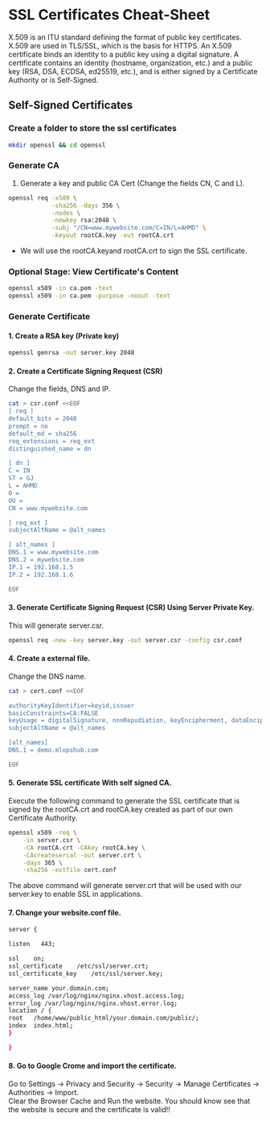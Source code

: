 # SSL Certificates Cheat-Sheet
X.509 is an ITU standard defining the format of public key certificates. X.509 are used in TLS/SSL, which is the basis for HTTPS. An X.509 certificate binds an identity to a public key using a digital signature. A certificate contains an identity (hostname, organization, etc.) and a public key (RSA, DSA, ECDSA, ed25519, etc.), and is either signed by a Certificate Authority or is Self-Signed.
## Self-Signed Certificates

### Create a folder to store the ssl certificates
```bash
mkdir openssl && cd openssl
```
### Generate CA
1. Generate a key and public CA Cert (Change the fields CN, C and L).

```bash
openssl req -x509 \
            -sha256 -days 356 \
            -nodes \
            -newkey rsa:2048 \
            -subj "/CN=www.mywebsite.com/C=IN/L=AHMD" \
            -keyout rootCA.key -out rootCA.crt
```
+ We will use the rootCA.keyand rootCA.crt to sign the SSL certificate.

### Optional Stage: View Certificate's Content
```bash
openssl x509 -in ca.pem -text
openssl x509 -in ca.pem -purpose -noout -text
```

### Generate Certificate
#### 1. Create a RSA key (Private key)
```bash
openssl genrsa -out server.key 2048
```
#### 2. Create a Certificate Signing Request (CSR)
Change the fields, DNS and IP.
```bash
cat > csr.conf <<EOF
[ req ]
default_bits = 2048
prompt = no
default_md = sha256
req_extensions = req_ext
distinguished_name = dn

[ dn ]
C = IN      
ST = GJ
L = AHMD
O = 
OU =  
CN = www.mywebsite.com

[ req_ext ]
subjectAltName = @alt_names

[ alt_names ]
DNS.1 = www.mywebsite.com
DNS.2 = mywebsite.com
IP.1 = 192.168.1.5  
IP.2 = 192.168.1.6

EOF
```
#### 3. Generate Certificate Signing Request (CSR) Using Server Private Key. 
This will generate server.csr.
```bash
openssl req -new -key server.key -out server.csr -config csr.conf
```
#### 4. Create a external file. 
Change the DNS name.
```bash
cat > cert.conf <<EOF

authorityKeyIdentifier=keyid,issuer
basicConstraints=CA:FALSE
keyUsage = digitalSignature, nonRepudiation, keyEncipherment, dataEncipherment
subjectAltName = @alt_names

[alt_names]
DNS.1 = demo.mlopshub.com

EOF
```
#### 5. Generate SSL certificate With self signed CA.
Execute the following command to generate the SSL certificate that is signed by the rootCA.crt and rootCA.key created as part of our own Certificate Authority.
```bash
openssl x509 -req \
    -in server.csr \
    -CA rootCA.crt -CAkey rootCA.key \
    -CAcreateserial -out server.crt \
    -days 365 \
    -sha256 -extfile cert.conf
```
The above command will generate server.crt that will be used with our server.key to enable SSL in applications.

#### 7. Change your website.conf file. 
```bash
server {

listen   443;

ssl    on;
ssl_certificate    /etc/ssl/server.crt;
ssl_certificate_key    /etc/ssl/server.key;

server_name your.domain.com;
access_log /var/log/nginx/nginx.vhost.access.log;
error_log /var/log/nginx/nginx.vhost.error.log;
location / {
root   /home/www/public_html/your.domain.com/public/;
index  index.html;
}

}

```
#### 8. Go to Google Crome and import the certificate.
Go to Settings -> Privacy and Security -> Security -> Manage Certificates -> Authorities -> Import.
<br /> 
Clear the Browser Cache and Run the website. You should know see that the website is secure and the certificate is valid!!
